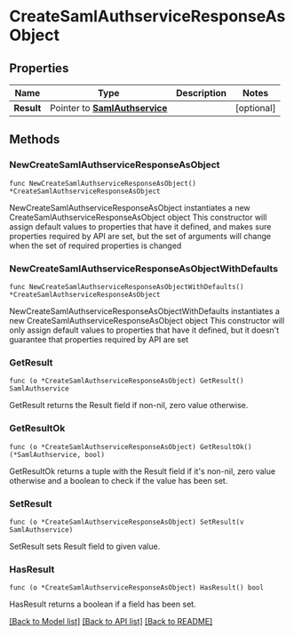 # CreateSamlAuthserviceResponseAsObject

## Properties

Name | Type | Description | Notes
------------ | ------------- | ------------- | -------------
**Result** | Pointer to [**SamlAuthservice**](SamlAuthservice.md) |  | [optional] 

## Methods

### NewCreateSamlAuthserviceResponseAsObject

`func NewCreateSamlAuthserviceResponseAsObject() *CreateSamlAuthserviceResponseAsObject`

NewCreateSamlAuthserviceResponseAsObject instantiates a new CreateSamlAuthserviceResponseAsObject object
This constructor will assign default values to properties that have it defined,
and makes sure properties required by API are set, but the set of arguments
will change when the set of required properties is changed

### NewCreateSamlAuthserviceResponseAsObjectWithDefaults

`func NewCreateSamlAuthserviceResponseAsObjectWithDefaults() *CreateSamlAuthserviceResponseAsObject`

NewCreateSamlAuthserviceResponseAsObjectWithDefaults instantiates a new CreateSamlAuthserviceResponseAsObject object
This constructor will only assign default values to properties that have it defined,
but it doesn't guarantee that properties required by API are set

### GetResult

`func (o *CreateSamlAuthserviceResponseAsObject) GetResult() SamlAuthservice`

GetResult returns the Result field if non-nil, zero value otherwise.

### GetResultOk

`func (o *CreateSamlAuthserviceResponseAsObject) GetResultOk() (*SamlAuthservice, bool)`

GetResultOk returns a tuple with the Result field if it's non-nil, zero value otherwise
and a boolean to check if the value has been set.

### SetResult

`func (o *CreateSamlAuthserviceResponseAsObject) SetResult(v SamlAuthservice)`

SetResult sets Result field to given value.

### HasResult

`func (o *CreateSamlAuthserviceResponseAsObject) HasResult() bool`

HasResult returns a boolean if a field has been set.


[[Back to Model list]](../README.md#documentation-for-models) [[Back to API list]](../README.md#documentation-for-api-endpoints) [[Back to README]](../README.md)


